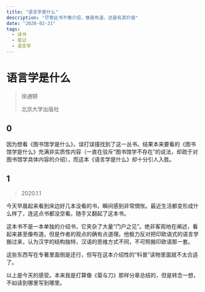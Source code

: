 ```yaml
---
title: "语言学是什么"
description: "尽管此书不像介绍，像是布道，还是有其价值"
date: "2020-02-21"
tags:
  - 读书
  - 笔记
  - 语言学
---
```


# 语言学是什么

> 徐通锵
>
> 北京大学出版社

## 0

因为想看《图书馆学是什么》，误打误撞找到了这一丛书。结果本来要看的《图书馆学是什么》充满非实质性内容（一直在驳斥“图书馆学不存在”的说法，却疏于对图书馆学具体内容的介绍），而这本《语言学是什么》却十分引人入胜。

## 1

> 2020.1.1

今天早晨起来看到床边好几本没看的书，瞬间感到非常惆怅。最近生活都变形成什么样了，连这点书都没空看。随手又翻起了这本书。

这本书不是一本单独的介绍书，它夹杂了大量“门户之见”。绝非客观地在阐述，看起来甚至像布道。但是作者的观点的确有点道理。他极力反对把印欧语式的语言学搬过来，认为汉字的结构独特，汉语的思维方式不同，不可照搬印欧语那一套。

这些东西写在专著里面倒是还行，但写在这本介绍性的“科普”读物里面就不太合适了。

以上是今天的感受。本来我是打算像《菊与刀》那样分章总结的，但是转念一想，不如读到哪里写到哪里。

